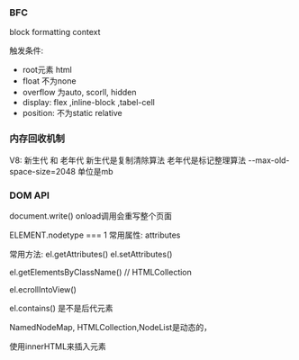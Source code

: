 ### BFC
block formatting context

触发条件:
- root元素 html
- float 不为none
- overflow 为auto, scorll, hidden
- display: flex ,inline-block ,tabel-cell
- position: 不为static relative

### 内存回收机制
V8:
新生代 和 老年代
新生代是复制清除算法  老年代是标记整理算法
--max-old-space-size=2048  单位是mb

### DOM API
document.write()  onload调用会重写整个页面

ELEMENT.nodetype === 1
常用属性:
attributes

常用方法:
el.getAttributes()
el.setAttributes()

el.getElementsByClassName()   // HTMLCollection

el.ecrollIntoView()

el.contains() 是不是后代元素

NamedNodeMap, HTMLCollection,NodeList是动态的，

使用innerHTML来插入元素



